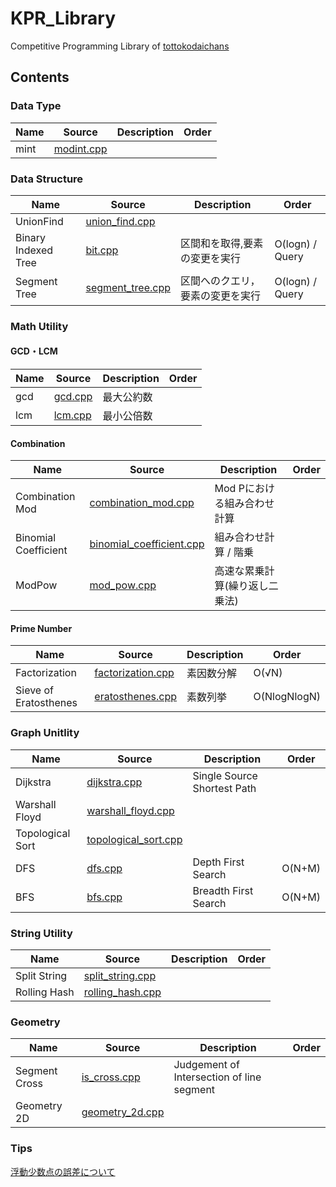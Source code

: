 # KPR_Library

Competitive Programming Library of [tottokodaichans](https://atcoder.jp/users/tottokodaichans)

## Contents

### Data Type

| Name | Source | Description | Order |
| ---- | ------ | ----------- | ----- |
| mint | [modint.cpp](https://github.com/IidaTakuma/KPR_Library/blob/master/modint.cpp) |||

### Data Structure

| Name | Source | Description | Order |
| ---- | ------ | ----------- | ----- |
| UnionFind | [union_find.cpp](https://github.com/IidaTakuma/KPR_Library/blob/master/data_structure/union_find.cpp) |||
| Binary Indexed Tree | [bit.cpp](https://github.com/IidaTakuma/KPR_Library/blob/master//data_structure/bit.cpp) | 区間和を取得,要素の変更を実行 | O(logn) / Query |
| Segment Tree | [ segment_tree.cpp ](https://github.com/IidaTakuma/KPR_Library/blob/master//data_structure/segment_tree.cpp) | 区間へのクエリ，要素の変更を実行 | O(logn) / Query |

### Math Utility

#### GCD・LCM

| Name | Source | Description | Order |
| ---- | ------ | ----------- | ----- |
| gcd | [gcd.cpp](https://github.com/IidaTakuma/KPR_Library/blob/master/math_utility/gcd.cpp) | 最大公約数 |
| lcm | [lcm.cpp](https://github.com/IidaTakuma/KPR_Library/blob/master/math_utility/lcm.cpp) | 最小公倍数 |

#### Combination

| Name | Source | Description | Order |
| ---- | ------ | ----------- | ----- |
| Combination Mod | [combination_mod.cpp](https://github.com/IidaTakuma/KPR_Library/blob/master/math_utility/combination_mod.cpp) | Mod Pにおける組み合わせ計算 |
| Binomial Coefficient | [binomial_coefficient.cpp](https://github.com/IidaTakuma/KPR_Library/blob/master/math_utility/binomial_coefficient.cpp) | 組み合わせ計算 / 階乗 |
| ModPow | [mod_pow.cpp](https://github.com/IidaTakuma/KPR_Library/blob/master/math_utility/mod_pow.cpp) | 高速な累乗計算(繰り返し二乗法) |

#### Prime Number

| Name | Source | Description | Order |
| ---- | ------ | ----------- | ----- |
| Factorization | [factorization.cpp](https://github.com/IidaTakuma/KPR_Library/blob/master/math_utility/factorization.cpp) | 素因数分解 |O(√N)|
| Sieve of Eratosthenes | [eratosthenes.cpp](https://github.com/IidaTakuma/KPR_Library/blob/master/math_utility/eratosthenes.cpp) | 素数列挙 |O(NlogNlogN)|

### Graph Unitlity

| Name | Source | Description | Order |
| ---- | ------ | ----------- | ----- |
| Dijkstra | [dijkstra.cpp](https://github.com/IidaTakuma/KPR_Library/blob/master/graph_utility/dijkstra.cpp) | Single Source Shortest Path ||
| Warshall Floyd | [warshall_floyd.cpp](https://github.com/IidaTakuma/KPR_Library/blob/master/graph_utility/warshall_floyd.cpp) |||
| Topological Sort | [topological_sort.cpp](https://github.com/IidaTakuma/KPR_Library/blob/master/graph_utility/topological_sort.cpp)|||
| DFS | [dfs.cpp](https://github.com/IidaTakuma/KPR_Library/blob/master/graph_utility/dfs.cpp) | Depth First Search | O(N+M) |
| BFS | [bfs.cpp](https://github.com/IidaTakuma/KPR_Library/blob/master/graph_utility/bfs.cpp) | Breadth First Search | O(N+M) |

### String Utility

| Name | Source | Description | Order |
| ---- | ------ | ----------- | ----- |
| Split String | [split_string.cpp](https://github.com/IidaTakuma/KPR_Library/blob/master/string_utility/split_string.cpp) |||
| Rolling Hash | [rolling_hash.cpp](https://github.com/IidaTakuma/KPR_Library/blob/master/string_utility/rolling_hash.cpp) |||

### Geometry

| Name | Source | Description | Order |
| ---- | ------ | ----------- | ----- |
| Segment Cross | [is_cross.cpp](https://github.com/IidaTakuma/KPR_Library/blob/master/geometry/is_cross.cpp) | Judgement of Intersection of line segment ||
| Geometry 2D | [geometry_2d.cpp](https://github.com/IidaTakuma/KPR_Library/blob/master/geometry/geometry_2d.cpp) |||

### Tips
[浮動少数点の誤差について](https://qiita.com/mod_poppo/items/910b5fb9303baf864bf7)
